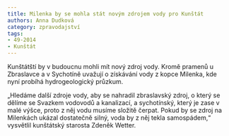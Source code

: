 ```yaml
---
title: Milenka by se mohla stát novým zdrojem vody pro Kunštát
authors: Anna Dudková
category: zpravodajství
tags: 
- 49-2014
- Kunštát
---
```

Kunštátští by v budoucnu mohli mít nový zdroj vody. Kromě pramenů u Zbraslavce a v Sychotíně uvažují o získávání vody z kopce Milenka, kde nyní probíhá hydrogeologický průzkum. 

„Hledáme další zdroje vody, aby se nahradil zbraslavský zdroj, o který se dělíme se Svazkem vodovodů a kanalizací, a sychotínský, který je zase v malé výšce, proto z něj vodu musíme složitě čerpat. Pokud by se zdroj na Milenkách ukázal dostatečně silný, voda by z něj tekla samospádem,“ vysvětlil kunštátský starosta Zdeněk Wetter. 



